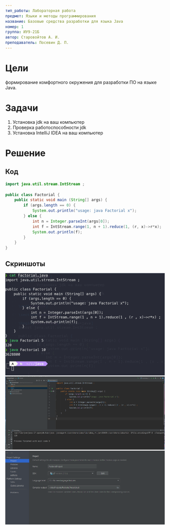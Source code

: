 ```yaml
---
тип_работы: Лабораторная работа
предмет: Языки и методы программирования
название: Базовые средства разработки для языка Java
номер: 1
группа: ИУ9-21Б
автор: Старовойтов А. И.
преподаватель: Посевин Д. П.
---
```


# Цели

формирование комфортного окружения для разработки ПО на языке Java.

# Задачи

1. Установка jdk на ваш компьютер
1. Проверка работоспособности jdk
1. Установка IntelliJ IDEA на ваш компьютер

# Решение

## Код

```java
import java.util.stream.IntStream ;

public class Factorial {
    public static void main (String[] args) {
        if (args.length == 0) {
            System.out.println("usage: java Factorial x");
        } else {
            int n = Integer.parseInt(args[0]);
            int f = IntStream.range(1, n + 1).reduce(1, (r, x)->r*x);
            System.out.println(f);
        }
    }
}
```

## Скриншоты

![Терминал](../pics/terminal.png)
![Проект в IDE](../pics/intellij.png)
![Настройки IDE](../pics/settings.png)

